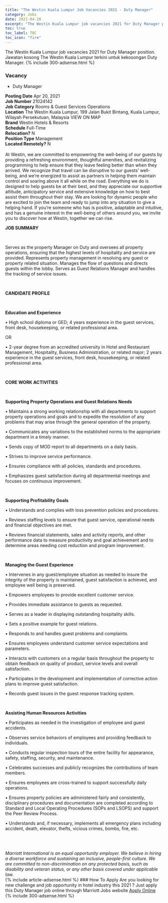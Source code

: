 ```yaml
---
title: "The Westin Kuala Lumpur Job Vacancies 2021 - Duty Manager" 
category: Jobs 
date: 2021-04-20 
excerpt: "The Westin Kuala Lumpur job vacancies 2021 for Duty Manager position. Jawatan kosong The Westin Kuala Lumpur terkini untuk kekosongan Duty Manager." 
toc: true 
toc_label: TOC 
toc_icon: "fire" 
--- 
```


The Westin Kuala Lumpur job vacancies 2021 for Duty Manager position. Jawatan kosong The Westin Kuala Lumpur terkini untuk kekosongan Duty Manager. 
{% include 300-adsense.html %} 
### Vacancy 
- Duty Manager 
<div><div><b>Posting Date</b> Apr 20, 2021<br><b>Job Number</b> 21024142<br><b>Job Category</b> Rooms &amp; Guest Services Operations<br><b>Location</b> The Westin Kuala Lumpur, 199 Jalan Bukit Bintang, Kuala Lumpur, Wilayah Persekutuan, Malaysia VIEW ON MAP<br><b>Brand</b> Westin Hotels &amp; Resorts<br><b>Schedule</b> Full-Time<br><b>Relocation?</b> N<br><b>Position Type</b> Management<br><b>Located Remotely?</b> N<br><br>At Westin, we are committed to empowering the well-being of our guests by providing a refreshing environment, thoughtful amenities, and revitalizing programming to help ensure that they leave feeling better than when they arrived. We recognize that travel can be disruptive to our guests&#8217; well-being, and we&#8217;re energized to assist as partners in helping them maintain control and soaring above it all while on the road. Everything we do is designed to help guests be at their best, and they appreciate our supportive attitude, anticipatory service and extensive knowledge on how to best assist them throughout their stay. We are looking for dynamic people who are excited to join the team and ready to jump into any situation to give a helping hand. If you&#8217;re someone who has is positive, adaptable and intuitive, and has a genuine interest in the well-being of others around you, we invite you to discover how at Westin, together we can rise.<br></div><div> <p><strong>JOB SUMMARY</strong></p> <p>&#160;</p> <p>Serves as the property Manager on Duty and oversees all property operations, ensuring that the highest levels of hospitality and service are provided. Represents property management in resolving any guest or property related situation. Manages the flow of questions and directs guests within the lobby. Serves as Guest Relations Manager and handles the tracking of service issues.</p> <p>&#160;</p> <p><strong>CANDIDATE PROFILE </strong></p> <p>&#160;</p> <p><strong>Education and Experience</strong></p> <p>&#8226; High school diploma or GED; 4 years experience in the guest services, front desk, housekeeping, or related professional area.</p> <p>OR</p> <p>&#8226; 2-year degree from an accredited university in Hotel and Restaurant Management, Hospitality, Business Administration, or related major; 2 years experience in the guest services, front desk, housekeeping, or related professional area.</p> <p>&#160;</p> <p><strong>CORE WORK ACTIVITIES</strong></p> <p>&#160;</p> <p><strong>Supporting Property Operations and Guest Relations Needs</strong></p> <p>&#8226; Maintains a strong working relationship with all departments to support property operations and goals and to expedite the resolution of any problems that may arise through the general operation of the property.</p> <p>&#8226; Communicates any variations to the established norms to the appropriate department in a timely manner.</p> <p>&#8226; Sends copy of MOD report to all departments on a daily basis.</p> <p>&#8226; Strives to improve service performance.</p> <p>&#8226; Ensures compliance with all policies, standards and procedures.</p> <p>&#8226; Emphasizes guest satisfaction during all departmental meetings and focuses on continuous improvement.</p> <p>&#160;</p> <p><strong>Supporting Profitability Goals</strong></p> <p>&#8226; Understands and complies with loss prevention policies and procedures.</p> <p>&#8226; Reviews staffing levels to ensure that guest service, operational needs and financial objectives are met.</p> <p>&#8226; Reviews financial statements, sales and activity reports, and other performance data to measure productivity and goal achievement and to determine areas needing cost reduction and program improvement.</p> <p>&#160;</p> <p><strong>Managing the Guest Experience</strong></p> <p>&#8226; Intervenes in any guest/employee situation as needed to insure the integrity of the property is maintained, guest satisfaction is achieved, and employee well being is preserved.</p> <p>&#8226; Empowers employees to provide excellent customer service.</p> <p>&#8226; Provides immediate assistance to guests as requested.</p> <p>&#8226; Serves as a leader in displaying outstanding hospitality skills.</p> <p>&#8226; Sets a positive example for guest relations.</p> <p>&#8226; Responds to and handles guest problems and complaints.</p> <p>&#8226; Ensures employees understand customer service expectations and parameters.</p> <p>&#8226; Interacts with customers on a regular basis throughout the property to obtain feedback on quality of product, service levels and overall satisfaction.</p> <p>&#8226; Participates in the development and implementation of corrective action plans to improve guest satisfaction.</p> <p>&#8226; Records guest issues in the guest response tracking system.</p> <p>&#160;</p> <p><strong>Assisting Human Resources Activities</strong></p> <p>&#8226; Participates as needed in the investigation of employee and guest accidents.</p> <p>&#8226; Observes service behaviors of employees and providing feedback to individuals.</p> <p>&#8226; Conducts regular inspection tours of the entire facility for appearance, safety, staffing, security, and maintenance.</p> <p>&#8226; Celebrates successes and publicly recognizes the contributions of team members.</p> <p>&#8226; Ensures employees are cross-trained to support successfully daily operations.</p> <p>&#8226; Ensures property policies are administered fairly and consistently, disciplinary procedures and documentation are completed according to Standard and Local Operating Procedures (SOPs and LSOPS) and support the Peer Review Process.</p> <p>&#8226; Understands and, if necessary, implements all emergency plans including accident, death, elevator, thefts, vicious crimes, bombs, fire, etc.</p> <p>&#160;</p> </div> <div> &#160;</div> <em>Marriott International is an equal opportunity employer.&#160;We believe in hiring a diverse workforce and sustaining an inclusive, people-first culture.&#160;We are committed to non-discrimination on&#160;any&#160;protected&#160;basis, such as disability and veteran status, or any other basis covered under applicable law.</em><br></div> 
{% include article-adsense.html %} 
### How To Apply 
Are you looking for new challenge and job opportunity in hotel industry this 2021 ?
Just apply this Duty Manager job online through Marriott Jobs website 
<a href="https://jobs.marriott.com/marriott/jobs/21024142?lang=en-us" class="btn btn--info" target="_blank" rel="nofollow noopenner">Apply Online</a> 
{% include 300-adsense.html %} 